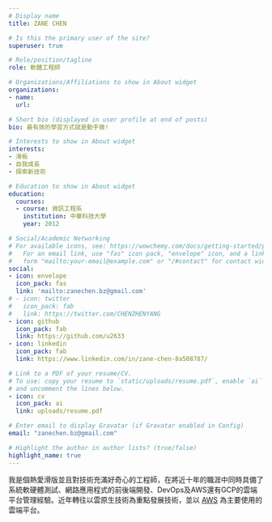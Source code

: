 ```yaml
---
# Display name
title: ZANE CHEN

# Is this the primary user of the site?
superuser: true

# Role/position/tagline
role: 軟體工程師

# Organizations/Affiliations to show in About widget
organizations:
- name:
  url:

# Short bio (displayed in user profile at end of posts)
bio: 最有效的學習方式就是動手做!

# Interests to show in About widget
interests:
- 滑板
- 自我成長
- 探索新技術

# Education to show in About widget
education:
  courses:
  - course: 資訊工程系
    institution: 中華科技大學
    year: 2012

# Social/Academic Networking
# For available icons, see: https://wowchemy.com/docs/getting-started/page-builder/#icons
#   For an email link, use "fas" icon pack, "envelope" icon, and a link in the
#   form "mailto:your-email@example.com" or "/#contact" for contact widget.
social:
- icon: envelope
  icon_pack: fas
  link: 'mailto:zanechen.bz@gmail.com'
# - icon: twitter
#   icon_pack: fab
#   link: https://twitter.com/CHENZHENYANG
- icon: github
  icon_pack: fab
  link: https://github.com/u2633
- icon: linkedin
  icon_pack: fab
  link: https://www.linkedin.com/in/zane-chen-8a508787/

# Link to a PDF of your resume/CV.
# To use: copy your resume to `static/uploads/resume.pdf`, enable `ai` icons in `params.toml`,
# and uncomment the lines below.
- icon: cv
  icon_pack: ai
  link: uploads/resume.pdf

# Enter email to display Gravatar (if Gravatar enabled in Config)
email: "zanechen.bz@gmail.com"

# Highlight the author in author lists? (true/false)
highlight_name: true
---
```

我是個熱愛滑版並且對技術充滿好奇心的工程師，在將近十年的職涯中同時具備了系統軟硬體測試、網路應用程式的前後端開發、DevOps及AWS還有GCP的雲端平台管理經驗。近年轉往以雲原生技術為重點發展技術，並以 [AWS](https://aws.amazon.com/) 為主要使用的雲端平台。
